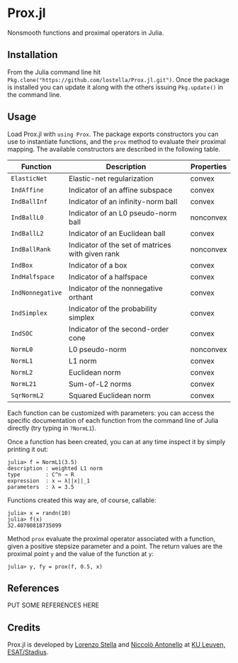 # Prox.jl

Nonsmooth functions and proximal operators in Julia.

## Installation

From the Julia command line hit `Pkg.clone("https://github.com/lostella/Prox.jl.git")`.
Once the package is installed you can update it along with the others issuing
`Pkg.update()` in the command line.

## Usage

Load Prox.jl with `using Prox`. The package exports constructors you can use to
instantiate functions, and the `prox` method to evaluate their proximal mapping.
The available constructors are described in the following table.

Function        | Description                                          | Properties
----------------|------------------------------------------------------|----------------
`ElasticNet`    | Elastic-net regularization                           | convex
`IndAffine`     | Indicator of an affine subspace                      | convex
`IndBallInf`    | Indicator of an infinity-norm ball                   | convex
`IndBallL0`     | Indicator of an L0 pseudo-norm ball                  | nonconvex
`IndBallL2`     | Indicator of an Euclidean ball                       | convex
`IndBallRank`   | Indicator of the set of matrices with given rank     | nonconvex
`IndBox`        | Indicator of a box                                   | convex
`IndHalfspace`  | Indicator of a halfspace                             | convex
`IndNonnegative`| Indicator of the nonnegative orthant                 | convex
`IndSimplex`    | Indicator of the probability simplex                 | convex
`IndSOC`        | Indicator of the second-order cone                   | convex
`NormL0`        | L0 pseudo-norm                                       | nonconvex
`NormL1`        | L1 norm                                              | convex
`NormL2`        | Euclidean norm                                       | convex
`NormL21`       | Sum-of-L2 norms                                      | convex
`SqrNormL2`     | Squared Euclidean norm                               | convex

Each function can be customized with parameters: you can access the specific documentation
of each function from the command line of Julia directly (try typing in `?NormL1`).

Once a function has been created, you can at any time inspect it by simply printing it out:

```
julia> f = NormL1(3.5)
description : weighted L1 norm
type        : C^n → R
expression  : x ↦ λ||x||_1
parameters  : λ = 3.5
```

Functions created this way are, of course, callable:

```
julia> x = randn(10)
julia> f(x)
32.40700818735099
```

Method `prox` evaluate the proximal operator associated with a function, given a
positive stepsize parameter and a point. The return values are the proximal point
`y` and the value of the function at `y`:

```
julia> y, fy = prox(f, 0.5, x)
```

## References

PUT SOME REFERENCES HERE

## Credits

Prox.jl is developed by [Lorenzo Stella](https://lostella.github.io) and [Niccolò Antonello](http://homes.esat.kuleuven.be/~nantonel/) at [KU Leuven, ESAT/Stadius](https://www.esat.kuleuven.be/stadius/).
